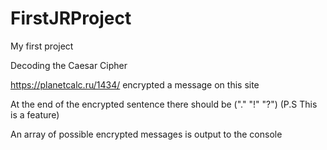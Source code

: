 # FirstJRProject

My first project
 
Decoding the Caesar Cipher

https://planetcalc.ru/1434/ encrypted a message on this site

At the end of the encrypted sentence there should be ("." "!" "?") (P.S This is a feature)

An array of possible encrypted messages is output to the console
